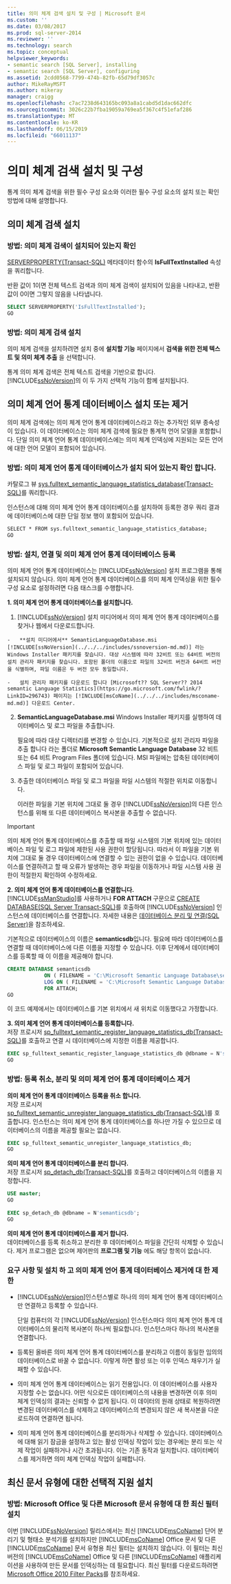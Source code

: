 ```yaml
---
title: 의미 체계 검색 설치 및 구성 | Microsoft 문서
ms.custom: ''
ms.date: 03/08/2017
ms.prod: sql-server-2014
ms.reviewer: ''
ms.technology: search
ms.topic: conceptual
helpviewer_keywords:
- semantic search [SQL Server], installing
- semantic search [SQL Server], configuring
ms.assetid: 2cdd0568-7799-474b-82fb-65d79df3057c
author: MikeRayMSFT
ms.author: mikeray
manager: craigg
ms.openlocfilehash: c7ac7238d643165bc093a8a1cabd5d1dac662dfc
ms.sourcegitcommit: 3026c22b7fba19059a769ea5f367c4f51efaf286
ms.translationtype: MT
ms.contentlocale: ko-KR
ms.lasthandoff: 06/15/2019
ms.locfileid: "66011137"
---
```

# <a name="install-and-configure-semantic-search"></a>의미 체계 검색 설치 및 구성
  통계 의미 체계 검색을 위한 필수 구성 요소와 이러한 필수 구성 요소의 설치 또는 확인 방법에 대해 설명합니다.  
  
## <a name="installing-semantic-search"></a>의미 체계 검색 설치  
  
###  <a name="HowToCheckInstalled"></a> 방법: 의미 체계 검색이 설치되어 있는지 확인  
 [SERVERPROPERTY&#40;Transact-SQL&#41;](/sql/t-sql/functions/serverproperty-transact-sql) 메타데이터 함수의 **IsFullTextInstalled** 속성을 쿼리합니다.  
  
 반환 값이 1이면 전체 텍스트 검색과 의미 체계 검색이 설치되어 있음을 나타내고, 반환 값이 0이면 그렇지 않음을 나타냅니다.  
  
```sql  
SELECT SERVERPROPERTY('IsFullTextInstalled');  
GO  
```  
  
###  <a name="BasicsSemanticSearch"></a> 방법: 의미 체계 검색 설치  
 의미 체계 검색을 설치하려면 설치 중에 **설치할 기능** 페이지에서 **검색을 위한 전체 텍스트 및 의미 체계 추출** 을 선택합니다.  
  
 통계 의미 체계 검색은 전체 텍스트 검색을 기반으로 합니다. [!INCLUDE[ssNoVersion](../../../includes/ssnoversion-md.md)]의 이 두 가지 선택적 기능이 함께 설치됩니다.  
  
## <a name="installing-or-removing-the-semantic-language-statistics-database"></a>의미 체계 언어 통계 데이터베이스 설치 또는 제거  
 의미 체계 검색에는 의미 체계 언어 통계 데이터베이스라고 하는 추가적인 외부 종속성이 있습니다. 이 데이터베이스는 의미 체계 검색에 필요한 통계적 언어 모델을 포함합니다. 단일 의미 체계 언어 통계 데이터베이스에는 의미 체계 인덱싱에 지원되는 모든 언어에 대한 언어 모델이 포함되어 있습니다.  
  
###  <a name="HowToCheckDatabase"></a> 방법: 의미 체계 언어 통계 데이터베이스가 설치 되어 있는지 확인 합니다.  
 카탈로그 뷰 [sys.fulltext_semantic_language_statistics_database&#40;Transact-SQL&#41;](/sql/relational-databases/system-catalog-views/sys-fulltext-semantic-language-statistics-database-transact-sql)를 쿼리합니다.  
  
 인스턴스에 대해 의미 체계 언어 통계 데이터베이스를 설치하여 등록한 경우 쿼리 결과에 데이터베이스에 대한 단일 정보 행이 포함되어 있습니다.  
  
```vb  
SELECT * FROM sys.fulltext_semantic_language_statistics_database;  
GO  
```  
  
###  <a name="HowToInstallModel"></a> 방법: 설치, 연결 및 의미 체계 언어 통계 데이터베이스 등록  
 의미 체계 언어 통계 데이터베이스는 [!INCLUDE[ssNoVersion](../../../includes/ssnoversion-md.md)] 설치 프로그램을 통해 설치되지 않습니다. 의미 체계 언어 통계 데이터베이스를 의미 체계 인덱싱을 위한 필수 구성 요소로 설정하려면 다음 태스크를 수행합니다.  
  
 **1. 의미 체계 언어 통계 데이터베이스를 설치합니다.**  
 1.  [!INCLUDE[ssNoVersion](../../../includes/ssnoversion-md.md)] 설치 미디어에서 의미 체계 언어 통계 데이터베이스를 찾거나 웹에서 다운로드합니다.  
  
    -   **설치 미디어에서** SemanticLanguageDatabase.msi [!INCLUDE[ssNoVersion](../../../includes/ssnoversion-md.md)] 라는 Windows Installer 패키지를 찾습니다. 대상 시스템에 따라 32비트 또는 64비트 버전의 설치 관리자 패키지를 찾습니다. 포함된 폴더의 이름으로 파일의 32비트 버전과 64비트 버전을 식별하며, 파일 이름은 두 버전 모두 동일합니다.  
  
    -   설치 관리자 패키지를 다운로드 합니다 [Microsoft?? SQL Server?? 2014 semantic Language Statistics](https://go.microsoft.com/fwlink/?LinkID=296743) 페이지는 [!INCLUDE[msCoName](../../../includes/msconame-md.md)] 다운로드 Center.  
  
2.  **SemanticLanguageDatabase.msi** Windows Installer 패키지를 실행하여 데이터베이스 및 로그 파일을 추출합니다.  
  
     필요에 따라 대상 디렉터리를 변경할 수 있습니다. 기본적으로 설치 관리자 파일을 추출 합니다 라는 폴더로 **Microsoft Semantic Language Database** 32 비트 또는 64 비트 Program Files 폴더에 있습니다. MSI 파일에는 압축된 데이터베이스 파일 및 로그 파일이 포함되어 있습니다.  
  
3.  추출한 데이터베이스 파일 및 로그 파일을 파일 시스템의 적절한 위치로 이동합니다.  
  
     이러한 파일을 기본 위치에 그대로 둘 경우 [!INCLUDE[ssNoVersion](../../../includes/ssnoversion-md.md)]의 다른 인스턴스를 위해 또 다른 데이터베이스 복사본을 추출할 수 없습니다.  
  
> [!IMPORTANT]  
>  의미 체계 언어 통계 데이터베이스를 추출할 때 파일 시스템의 기본 위치에 있는 데이터베이스 파일 및 로그 파일에 제한된 사용 권한이 할당됩니다. 따라서 이 파일을 기본 위치에 그대로 둘 경우 데이터베이스에 연결할 수 있는 권한이 없을 수 있습니다. 데이터베이스를 연결하려고 할 때 오류가 발생하는 경우 파일을 이동하거나 파일 시스템 사용 권한이 적절한지 확인하여 수정하세요.  
  
 **2. 의미 체계 언어 통계 데이터베이스를 연결합니다.**  
 [!INCLUDE[ssManStudio](../../includes/ssmanstudio-md.md)]를 사용하거나 **FOR ATTACH** 구문으로 [CREATE DATABASE&#40;SQL Server Transact-SQL&#41;](/sql/t-sql/statements/create-database-sql-server-transact-sql)를 호출하여 [!INCLUDE[ssNoVersion](../../../includes/ssnoversion-md.md)] 인스턴스에 데이터베이스를 연결합니다. 자세한 내용은 [데이터베이스 분리 및 연결&#40;SQL Server&#41;](../databases/database-detach-and-attach-sql-server.md)을 참조하세요.  
  
 기본적으로 데이터베이스의 이름은 **semanticsdb**입니다. 필요에 따라 데이터베이스를 연결할 때 데이터베이스에 다른 이름을 지정할 수 있습니다. 이후 단계에서 데이터베이스를 등록할 때 이 이름을 제공해야 합니다.  
  
```sql  
CREATE DATABASE semanticsdb  
            ON ( FILENAME = 'C:\Microsoft Semantic Language Database\semanticsdb.mdf' )  
            LOG ON ( FILENAME = 'C:\Microsoft Semantic Language Database\semanticsdb_log.ldf' )  
            FOR ATTACH;  
GO  
```  
  
 이 코드 예제에서는 데이터베이스를 기본 위치에서 새 위치로 이동했다고 가정합니다.  
  
 **3. 의미 체계 언어 통계 데이터베이스를 등록합니다.**  
 저장 프로시저 [sp_fulltext_semantic_register_language_statistics_db&#40;Transact-SQL&#41;](/sql/relational-databases/system-stored-procedures/sp-fulltext-semantic-register-language-statistics-db-transact-sql)를 호출하고 연결 시 데이터베이스에 지정한 이름을 제공합니다.  
  
```sql  
EXEC sp_fulltext_semantic_register_language_statistics_db @dbname = N'semanticsdb';  
GO  
```  
  
###  <a name="HowToUnregister"></a> 방법: 등록 취소, 분리 및 의미 체계 언어 통계 데이터베이스 제거  
 **의미 체계 언어 통계 데이터베이스 등록을 취소 합니다.**  
 저장 프로시저 [sp_fulltext_semantic_unregister_language_statistics_db&#40;Transact-SQL&#41;](/sql/relational-databases/system-stored-procedures/sp-fulltext-semantic-unregister-language-statistics-db-transact-sql)를 호출합니다. 인스턴스는 의미 체계 언어 통계 데이터베이스를 하나만 가질 수 있으므로 데이터베이스의 이름을 제공할 필요는 없습니다.  
  
```sql  
EXEC sp_fulltext_semantic_unregister_language_statistics_db;  
GO  
```  
  
 **의미 체계 언어 통계 데이터베이스를 분리 합니다.**  
 저장 프로시저 [sp_detach_db&#40;Transact-SQL&#41;](/sql/relational-databases/system-stored-procedures/sp-detach-db-transact-sql)를 호출하고 데이터베이스의 이름을 지정합니다.  
  
```sql  
USE master;  
GO  
  
EXEC sp_detach_db @dbname = N'semanticsdb';  
GO  
```  
  
 **의미 체계 언어 통계 데이터베이스를 제거 합니다.**  
 데이터베이스를 등록 취소하고 분리한 후 데이터베이스 파일을 간단히 삭제할 수 있습니다. 제거 프로그램은 없으며 제어판의 **프로그램 및 기능** 에도 해당 항목이 없습니다.  
  
###  <a name="reqinstall"></a> 요구 사항 및 설치 하 고 의미 체계 언어 통계 데이터베이스 제거에 대 한 제한  
  
-   [!INCLUDE[ssNoVersion](../../../includes/ssnoversion-md.md)]인스턴스별로 하나의 의미 체계 언어 통계 데이터베이스만 연결하고 등록할 수 있습니다.  
  
     단일 컴퓨터의 각 [!INCLUDE[ssNoVersion](../../../includes/ssnoversion-md.md)] 인스턴스마다 의미 체계 언어 통계 데이터베이스의 물리적 복사본이 하나씩 필요합니다. 인스턴스마다 하나의 복사본을 연결합니다.  
  
-   등록된 올바른 의미 체계 언어 통계 데이터베이스를 분리하고 이름이 동일한 임의의 데이터베이스로 바꿀 수 없습니다. 이렇게 하면 활성 또는 이후 인덱스 채우기가 실패할 수 있습니다.  
  
-   의미 체계 언어 통계 데이터베이스는 읽기 전용입니다. 이 데이터베이스를 사용자 지정할 수는 없습니다. 어떤 식으로든 데이터베이스의 내용을 변경하면 이후 의미 체계 인덱싱의 결과는 신뢰할 수 없게 됩니다. 이 데이터의 원래 상태로 복원하려면 변경된 데이터베이스를 삭제하고 데이터베이스의 변경되지 않은 새 복사본을 다운로드하여 연결하면 됩니다.  
  
-   의미 체계 언어 통계 데이터베이스를 분리하거나 삭제할 수 있습니다. 데이터베이스에 대해 읽기 잠금을 설정하고 있는 활성 인덱싱 작업이 있는 경우에는 분리 또는 삭제 작업이 실패하거나 시간 초과됩니다. 이는 기존 동작과 일치합니다. 데이터베이스를 제거하면 의미 체계 인덱싱 작업이 실패합니다.  
  
## <a name="installing-optional-support-for-newer-document-types"></a>최신 문서 유형에 대한 선택적 지원 설치  
  
###  <a name="office"></a> 방법: Microsoft Office 및 다른 Microsoft 문서 유형에 대 한 최신 필터 설치  
 이번 [!INCLUDE[ssNoVersion](../../../includes/ssnoversion-md.md)] 릴리스에서는 최신 [!INCLUDE[msCoName](../../../includes/msconame-md.md)] 단어 분리기 및 형태소 분석기를 설치하지만 [!INCLUDE[msCoName](../../../includes/msconame-md.md)] Office 문서 및 다른 [!INCLUDE[msCoName](../../../includes/msconame-md.md)] 문서 유형용 최신 필터는 설치하지 않습니다. 이 필터는 최신 버전의 [!INCLUDE[msCoName](../../../includes/msconame-md.md)] Office 및 다른 [!INCLUDE[msCoName](../../../includes/msconame-md.md)] 애플리케이션을 사용하여 만든 문서를 인덱싱하는 데 필요합니다. 최신 필터를 다운로드하려면 [Microsoft Office 2010 Filter Packs](https://go.microsoft.com/fwlink/?LinkId=218293)를 참조하세요.  
  
  
